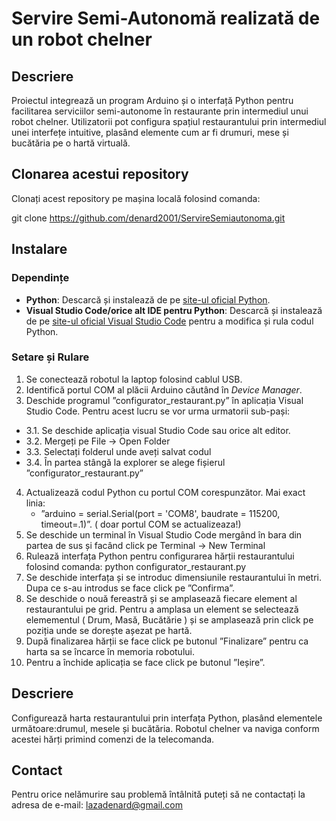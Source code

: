 # Servire Semi-Autonomă realizată de un robot chelner

## Descriere
Proiectul integrează un program Arduino și o interfață Python pentru facilitarea serviciilor semi-autonome în restaurante prin intermediul unui robot chelner. Utilizatorii pot configura spațiul restaurantului prin intermediul unei interfețe intuitive, plasând elemente cum ar fi drumuri, mese și bucătăria pe o hartă virtuală.

## Clonarea acestui repository
Clonați acest repository pe mașina locală folosind comanda:

git clone https://github.com/denard2001/ServireSemiautonoma.git

## Instalare

### Dependințe
- **Python**: Descarcă și instalează de pe [site-ul oficial Python](https://www.python.org/downloads/).
- **Visual Studio Code/orice alt IDE pentru Python**: Descarcă și instalează de pe [site-ul oficial Visual Studio Code](https://code.visualstudio.com/) pentru a modifica și rula codul Python.

### Setare și Rulare
1. Se conectează robotul la laptop folosind cablul USB.
2. Identifică portul COM al plăcii Arduino căutând în *Device Manager*.
3. Deschide programul ”configurator_restaurant.py” în aplicația Visual Studio Code. Pentru acest lucru se vor urma urmatorii sub-pași:
 - 3.1. Se deschide aplicația visual Studio Code sau orice alt editor.
 - 3.2. Mergeți pe File -> Open Folder
 - 3.3. Selectați folderul unde aveți salvat codul 
 - 3.4. În partea stângă la explorer se alege fișierul ”configurator_restaurant.py”
4. Actualizează codul Python cu portul COM corespunzător. Mai exact linia:
   - ”arduino = serial.Serial(port = 'COM8', baudrate = 115200, timeout=.1)”. ( doar portul COM se actualizeaza!)
5. Se deschide un terminal în Visual Studio Code mergând în bara din partea de sus și facând click pe Terminal ->  New Terminal
6. Rulează interfața Python pentru configurarea hărții restaurantului folosind comanda:
   python configurator_restaurant.py
7. Se deschide interfața și se introduc dimensiunile restaurantului în metri. Dupa ce s-au introdus se face click pe ”Confirma”.
8. Se deschide o nouă fereastră și se amplasează fiecare element al restaurantului pe grid. Pentru a amplasa un element se selectează elemementul ( Drum, Masă, Bucătărie ) și se amplasează prin click pe poziția unde se dorește așezat pe hartă.
9. După finalizarea hărții se face click pe butonul ”Finalizare” pentru ca harta sa se încarce în memoria robotului.
10. Pentru a închide aplicația se face click pe butonul ”Ieșire”.

## Descriere
Configurează harta restaurantului prin interfața Python, plasând elementele următoare:drumul, mesele și bucătăria. Robotul chelner va naviga conform acestei hărți primind comenzi de la telecomanda.

## Contact
Pentru orice nelămurire sau problemă întâlnită puteți să ne contactați la adresa de e-mail: lazadenard@gmail.com
